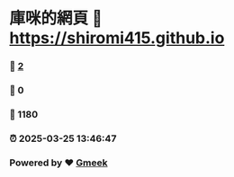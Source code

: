 # 庫咪的網頁 :link: https://shiromi415.github.io 
### :page_facing_up: [2](https://shiromi415.github.io/tag.html) 
### :speech_balloon: 0 
### :hibiscus: 1180 
### :alarm_clock: 2025-03-25 13:46:47 
### Powered by :heart: [Gmeek](https://github.com/Meekdai/Gmeek)
